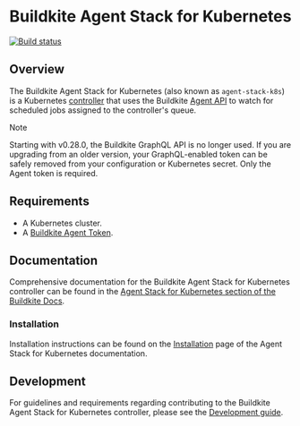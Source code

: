 # Buildkite Agent Stack for Kubernetes

[![Build status](https://badge.buildkite.com/d58c90abfe8b48f8d8750dac8e911fc0b6afe026631b4dc97c.svg?branch=main)](https://buildkite.com/buildkite-kubernetes-stack/kubernetes-agent-stack)

## Overview

The Buildkite Agent Stack for Kubernetes (also known as `agent-stack-k8s`) is a Kubernetes [controller](https://kubernetes.io/docs/concepts/architecture/controller/) that uses the Buildkite [Agent API](https://buildkite.com/docs/apis/agent-api) to watch for scheduled jobs assigned to the controller's queue.

> [!NOTE]
> Starting with v0.28.0, the Buildkite GraphQL API is no longer used. If you are upgrading from an older version, your GraphQL-enabled token can be safely removed from your configuration or Kubernetes secret. Only the Agent token is required.

## Requirements

- A Kubernetes cluster.
- A [Buildkite Agent Token](https://buildkite.com/organizations/~/clusters/~/tokens).

## Documentation

Comprehensive documentation for the Buildkite Agent Stack for Kubernetes controller can be found in the [Agent Stack for Kubernetes section of the Buildkite Docs](https://buildkite.com/docs/agent/v3/agent-stack-k8s).

### Installation

Installation instructions can be found on the [Installation](https://buildkite.com/docs/agent/v3/agent-stack-k8s/installation) page of the Agent Stack for Kubernetes documentation.

## Development

For guidelines and requirements regarding contributing to the Buildkite Agent Stack for Kubernetes controller, please see the [Development guide](DEVELOPMENT.md).
